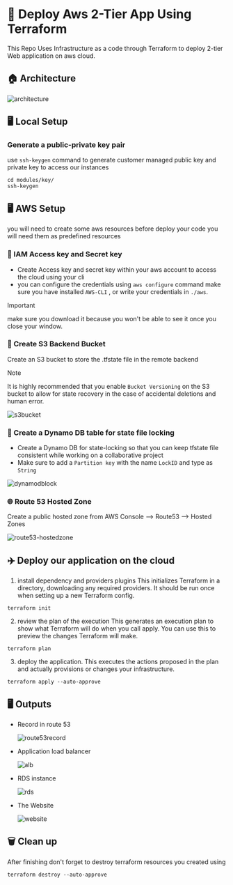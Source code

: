 # 🚀 Deploy Aws 2-Tier App Using Terraform

This Repo Uses Infrastructure as a code through Terraform to deploy 2-tier Web application on aws cloud.

## 🏠 Architecture

![architecture](https://github.com/fatma-elsayed656/Deploy-aws-2-Tier-App-Using-Terraform/assets/135543396/58da1b9d-84c7-4251-a411-ba37b6e2976b)

## 🖥️ Local Setup

### Generate a public-private key pair

use `ssh-keygen` command to generate customer managed public key and private key to access our instances 

```
cd modules/key/
ssh-keygen
```

## 🖥️ AWS Setup

you will need to create some aws resources before deploy your code you will need them as predefined resources

### 🚨 IAM Access key and Secret key

- Create Access key and secret key within your aws account to access the cloud using your cli
- you can configure the credentials using `aws configure` command make sure you have installed `AWS-CLI` , or write your credentials in `./aws`.

> [!IMPORTANT]
> make sure you download it because you won't be able to see it once you close your window.

### 📂 Create S3 Backend Bucket

Create an S3 bucket to store the .tfstate file in the remote backend

> [!NOTE]
> It is highly recommended that you enable `Bucket Versioning` on the S3 bucket to allow for state recovery in the case of accidental deletions and human error. 

![s3bucket](https://github.com/fatma-elsayed656/Deploy-aws-2-Tier-App-Using-Terraform/assets/135543396/f4550328-f0c0-442f-8eaf-c56cbcfa7563)

### 🔐 Create a Dynamo DB table for state file locking

- Create a Dynamo DB for state-locking so that you can keep tfstate file consistent while working on a collaborative project
- Make sure to add a `Partition key` with the name `LockID` and type as `String `

![dynamodblock](https://github.com/fatma-elsayed656/Deploy-aws-2-Tier-App-Using-Terraform/assets/135543396/be7239a6-5ef9-4a95-a3d3-6bd4940e93f3)

### 🌐 Route 53 Hosted Zone

Create a public hosted zone from AWS Console --> Route53 --> Hosted Zones 

![route53-hostedzone](https://github.com/fatma-elsayed656/Deploy-aws-2-Tier-App-Using-Terraform/assets/135543396/6e697243-e06c-47c7-9dc9-ee1695178c8f)

## ✈️ Deploy our application on the cloud 

1. install dependency and providers plugins
   This initializes Terraform in a directory, downloading any required providers. It should be run once when setting up a new Terraform config.

```
terraform init 
```
2. review the plan of the execution
   This generates an execution plan to show what Terraform will do when you call apply. You can use this to preview the changes Terraform will make.

 ```
terraform plan
```
3. deploy the application.
   This executes the actions proposed in the plan and actually provisions or changes your infrastructure.

 ```
terraform apply --auto-approve
```

## 🖥️ Outputs

- Record in route 53
  
  ![route53record](https://github.com/fatma-elsayed656/Deploy-aws-2-Tier-App-Using-Terraform/assets/135543396/129d66b6-412b-4c6a-a283-764438740758)

- Application load balancer
  
  ![alb](https://github.com/fatma-elsayed656/Deploy-aws-2-Tier-App-Using-Terraform/assets/135543396/bf74f8f8-9dc5-48db-9a44-4e88cd617534)

- RDS instance
  
  ![rds](https://github.com/fatma-elsayed656/Deploy-aws-2-Tier-App-Using-Terraform/assets/135543396/7a1d4ce2-cf69-41cd-b438-6a5264ea454e)

- The Website 
  
  ![website](https://github.com/fatma-elsayed656/Deploy-aws-2-Tier-App-Using-Terraform/assets/135543396/a2107efa-433a-49c4-b4b8-d75a85dbafa1)

## 🗑️ Clean up

After finishing don't forget to destroy terraform resources you created using 
```
terraform destroy --auto-approve
```




